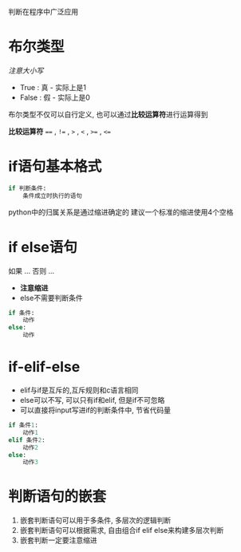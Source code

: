 判断在程序中广泛应用

# 布尔类型

*注意大小写*
- True : 真 - 实际上是1
- False : 假 - 实际上是0

布尔类型不仅可以自行定义, 也可以通过**比较运算符**进行运算得到

**比较运算符**
`==` , `!=` , `>` , `<` , `>=` , `<=`

# if语句基本格式

```python
if 判断条件:
	条件成立时执行的语句
```

python中的归属关系是通过缩进确定的
建议一个标准的缩进使用4个空格

# if else语句

如果 ...
否则 ...

- **注意缩进**
- else不需要判断条件

```python
if 条件:
	动作
else:
	动作
```

# if-elif-else

- elif与if是互斥的,互斥规则和c语言相同
- else可以不写, 可以只有if和elif, 但是if不可忽略
- 可以直接将input写进if的判断条件中, 节省代码量

```python
if 条件1:
	动作1
elif 条件2:
	动作2
else:
	动作3
```

# 判断语句的嵌套

1. 嵌套判断语句可以用于多条件, 多层次的逻辑判断
2. 嵌套判断语句可以根据需求, 自由组合if elif else来构建多层次判断
3. 嵌套判断一定要注意缩进

